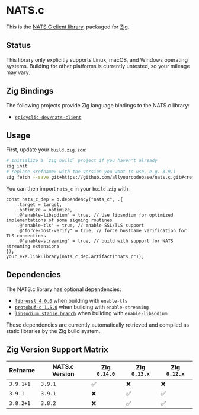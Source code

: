 # NATS.c

This is the [NATS C client library][nats.c], packaged for [Zig](https://ziglang.org/).

## Status

This library only explicitly supports Linux, macOS, and Windows operating systems. Building for other platforms is currently untested, so your mileage may vary.

## Zig Bindings

The following projects provide Zig language bindings to the NATS.c library:

- [`epicyclic-dev/nats-client`][epicyclic-dev-bindings]

## Usage

First, update your `build.zig.zon`:

```sh
# Initialize a `zig build` project if you haven't already
zig init
# replace <refname> with the version you want to use, e.g. 3.9.1
zig fetch --save git+https://github.com/allyourcodebase/nats.c.git#<refname>
```

You can then import `nats_c` in your `build.zig` with:

```zig
const nats_c_dep = b.dependency("nats_c", .{
    .target = target,
    .optimize = optimize,
    .@"enable-libsodium" = true, // Use libsodium for optimized implementations of some signing routines
    .@"enable-tls" = true, // enable SSL/TLS support
    .@"force-host-verify" = true, // force hostname verification for TLS connections
    .@"enable-streaming" = true, // build with support for NATS streaming extensions
});
your_exe.linkLibrary(nats_c_dep.artifact("nats_c"));
```

## Dependencies

The NATS.c library has optional dependencies:

- [`libressl 4.0.0`][libressl] when building with `enable-tls`
- [`protobuf-c 1.5.0`][protobuf-c] when building with `enable-streaming`
- [`libsodium stable branch`][libsodium] when building with `enable-libsodium`

These dependencies are currently automatically retrieved and compiled as static libraries by the Zig build system.

## Zig Version Support Matrix

|  Refname  | NATS.c Version | Zig `0.14.0` | Zig `0.13.x` | Zig `0.12.x` |
|-----------|----------------|------------- |--------------|--------------|
| `3.9.1+1` | `3.9.1`        | ✅           | ❌          | ❌          |
| `3.9.1`   | `3.9.1`        | ❌           | ✅          | ✅          |
| `3.8.2+1` | `3.8.2`        | ❌           | ✅          | ✅          |

[nats.c]: https://github.com/nats-io/nats.c
[libressl]: https://github.com/allyourcodebase/libressl
[protobuf-c]: https://github.com/allyourcodebase/protobuf-c
[libsodium]: https://github.com/jedisct1/libsodium
[epicyclic-dev-bindings]: https://github.com/epicyclic-dev/nats-client
